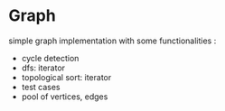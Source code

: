 # Graph

simple graph implementation with some functionalities :
 - cycle detection
 - dfs: iterator
 - topological sort: iterator
 - test cases
 - pool of vertices, edges

